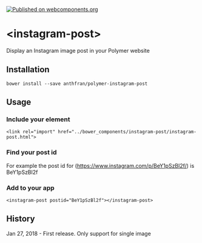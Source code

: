 [![Published on webcomponents.org](https://img.shields.io/badge/webcomponents.org-published-blue.svg)](https://www.webcomponents.org/element/anthfran/polymer-instagram-post)

# \<instagram-post\>

Display an Instagram image post in your Polymer website

## Installation

`bower install --save anthfran/polymer-instagram-post`

## Usage

### Include your element
`<link rel="import" href="../bower_components/instagram-post/instagram-post.html">`

### Find your post id

For example the post id for (https://www.instagram.com/p/BeY1pSzBl2f/) is BeY1pSzBl2f

### Add to your app
`<instagram-post postid="BeY1pSzBl2f"></instagram-post>`

## History

Jan 27, 2018 - First release. Only support for single image
